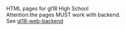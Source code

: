 HTML pages for gl18 High School \
Attention:the pages MUST work with backend. \
See [gl18-web-backend](https://github.com/gl18web/gl18-web-backend)
